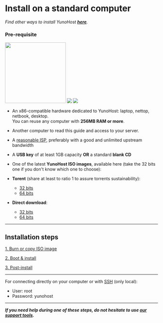 # Install on a standard computer

*Find other ways to install YunoHost **[here](/install)**.*

### Pre-requisite

<img src="https://yunohost.org/images/laptop.png" width=200>
<img src="https://yunohost.org/images/desktop.jpg">
<img src="https://yunohost.org/images/nettop.jpg">

* An x86-compatible hardware dedicated to YunoHost: laptop, nettop, netbook, desktop.    
You can reuse any computer with **256MB RAM or more**.
* Another computer to read this guide and access to your server.
* A [reasonable ISP](/isp), preferably with a good and unlimited upstream bandwidth
* A **USB key** of at least 1GB capacity **OR** a standard **blank CD**
* One of the latest **YunoHost ISO images**, available here (take the 32 bits one if you don't know which one to choose):
 * **Torent** (share at least to ratio 1 to assure torrents sustainability):
   * [32 bits](http://build.yunohost.org/yunohostv2-latest-i386.iso.torrent)
   * [64 bits](http://build.yunohost.org/yunohostv2-latest-amd64.iso.torrent)

 * **Direct download**:
   * [32 bits](http://build.yunohost.org/yunohostv2-latest-i386.iso)
   * [64 bits](http://build.yunohost.org/yunohostv2-latest-amd64.iso)


---

## Installation steps

<a class="btn btn-lg btn-default" href="/burn_or_copy_iso">1. Burn or copy ISO image</a>

<a class="btn btn-lg btn-default" href="/boot_and_graphical_install">2. Boot & install</a>

<a class="btn btn-lg btn-default" href="/postinstall">3. Post-install</a>

---

For connecting directly on your computer or with [SSH](/ssh) (only local): 
* User: root
* Password: yunohost

---

***If you need help during one of these steps, do not hesitate to use [our support tools](/support).***
